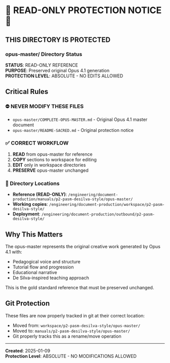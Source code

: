 # 🔴 READ-ONLY PROTECTION NOTICE 🔴

## THIS DIRECTORY IS PROTECTED

### opus-master/ Directory Status
**STATUS**: READ-ONLY REFERENCE  
**PURPOSE**: Preserved original Opus 4.1 generation  
**PROTECTION LEVEL**: ABSOLUTE - NO EDITS ALLOWED  

## Critical Rules

### ⛔ NEVER MODIFY THESE FILES
- `opus-master/COMPLETE-OPUS-MASTER.md` - Original Opus 4.1 master document
- `opus-master/README-SACRED.md` - Original protection notice

### ✅ CORRECT WORKFLOW
1. **READ** from opus-master for reference
2. **COPY** sections to workspace for editing
3. **EDIT** only in workspace directories
4. **PRESERVE** opus-master unchanged

### 📍 Directory Locations
- **Reference (READ-ONLY)**: `/engineering/document-production/manuals/p2-pasm-desilva-style/opus-master/`
- **Working copies**: `/engineering/document-production/workspace/p2-pasm-desilva-style/`
- **Deployment**: `/engineering/document-production/outbound/p2-pasm-desilva-style/`

## Why This Matters

The opus-master represents the original creative work generated by Opus 4.1 with:
- Pedagogical voice and structure
- Tutorial flow and progression
- Educational narrative
- De Silva-inspired teaching approach

This is the gold standard reference that must be preserved unchanged.

## Git Protection

These files are now properly tracked in git at their correct location:
- Moved from: `workspace/p2-pasm-desilva-style/opus-master/`
- Moved to: `manuals/p2-pasm-desilva-style/opus-master/`
- Git properly tracks this as a rename/move operation

---

**Created**: 2025-01-09  
**Protection Level**: ABSOLUTE - NO MODIFICATIONS ALLOWED